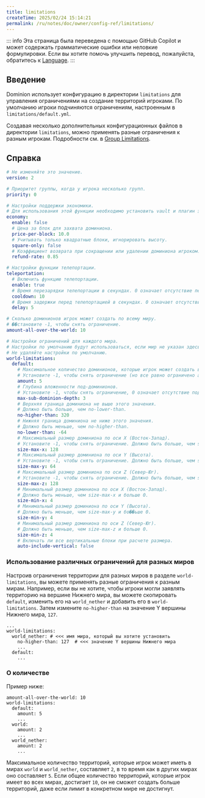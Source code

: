 ```yaml
---
title: limitations
createTime: 2025/02/24 15:14:21
permalink: /ru/notes/doc/owner/config-ref/limitations/
---
```


::: info
Эта страница была переведена с помощью GitHub Copilot и может содержать грамматические ошибки или неловкие формулировки.
Если вы хотите помочь улучшить перевод, пожалуйста, обратитесь к [Language](/ru/notes/doc/owner/config-ref/languages/).
:::

## Введение

Dominion использует конфигурацию в директории `limitations` для управления ограничениями на создание территорий игроками. По умолчанию игроки подчиняются ограничениям, настроенным в `limitations/default.yml`.

Создавая несколько дополнительных конфигурационных файлов в директории `limitations`, можно применять разные ограничения к разным игрокам. Подробности см. в [Group Limitations](/ru/notes/doc/owner/other/multi-limitations/).

## Справка

```yaml :collapsed-lines
# Не изменяйте это значение.
version: 2

# Приоритет группы, когда у игрока несколько групп.
priority: 0

# Настройки поддержки экономики.
# Для использования этой функции необходимо установить vault и плагин экономики.
economy:
  enable: false
  # Цена за блок для захвата доминиона.
  price-per-block: 10.0
  # Учитывать только квадратные блоки, игнорировать высоту.
  square-only: false
  # Коэффициент возврата при сокращении или удалении доминиона игроком.
  refund-rate: 0.85

# Настройки функции телепортации.
teleportation:
  # Включить функцию телепортации.
  enable: true
  # Время перезарядки телепортации в секундах. 0 означает отсутствие перезарядки.
  cooldown: 10
  # Время задержки перед телепортацией в секундах. 0 означает отсутствие задержки.
  delay: 5

# Сколько доминионов игрок может создать по всему миру.
# ��становите -1, чтобы снять ограничение.
amount-all-over-the-world: 10

# Настройки ограничений для каждого мира.
# Настройки по умолчанию будут использоваться, если мир не указан здесь.
# Не удаляйте настройки по умолчанию.
world-limitations:
  default:
    # Максимальное количество доминионов, которые игрок может создать в этом мире.
    # Установите -1, чтобы снять ограничение (но все равно ограничено amount-all-over-the-world).
    amount: 5
    # Глубина вложенности под-доминионов.
    # Установите -1, чтобы снять ограничение, 0 означает отсутствие под-доминионов.
    max-sub-dominion-depth: 3
    # Верхняя граница доминиона не выше этого значения.
    # Должно быть больше, чем no-lower-than.
    no-higher-than: 320
    # Нижняя граница доминиона не ниже этого значения.
    # Должно быть меньше, чем no-higher-than.
    no-lower-than: -64
    # Максимальный размер доминиона по оси X (Восток-Запад).
    # Установите -1, чтобы снять ограничение. Должно быть больше, чем size-min-x и больше 0.
    size-max-x: 128
    # Максимальный размер доминиона по оси Y (Высота).
    # Установите -1, чтобы снять ограничение. Должно быть больше, чем size-min-y и больше 0.
    size-max-y: 64
    # Максимальный размер доминиона по оси Z (Север-Юг).
    # Установите -1, чтобы снять ограничение. Должно быть больше, чем size-min-z и больше 0.
    size-max-z: 128
    # Минимальный размер доминиона по оси X (Восток-Запад).
    # Должно быть меньше, чем size-max-x и больше 0.
    size-min-x: 4
    # Минимальный размер доминиона по оси Y (Высота).
    # Должно быть меньше, чем size-max-y и бо��ьше 0.
    size-min-y: 4
    # Минимальный размер доминиона по оси Z (Север-Юг).
    # Должно быть меньше, чем size-max-z и больше 0.
    size-min-z: 4
    # Включать ли все вертикальные блоки при расчете размера.
    auto-include-vertical: false

```

### Использование различных ограничений для разных миров

Настроив ограничения территории для разных миров в разделе `world-limitations`, вы можете применять разные ограничения к разным мирам.
Например, если вы не хотите, чтобы игроки могли заявлять территорию на вершине Нижнего мира, вы можете скопировать `default`, изменить его на `world_nether` и добавить его в `world-limitations`.
Затем измените `no-higher-than` на значение Y вершины Нижнего мира, `127`.

```yaml{4}
...
world-limitations:
  world_nether: # <<< имя мира, который вы хотите установить
    no-higher-than: 127  # <<< значение Y вершины Нижнего мира
    ...
  default:   
    ...
```

### О количестве

Пример ниже:

```yaml{1,4,7,10}
amount-all-over-the-world: 10
world-limitations:
  default:
    amount: 5
    ...
  world:
    amount: 2
    ...
  world_nether:
    amount: 2
    ...
```

Максимальное количество территорий, которые игрок может иметь в мирах `world` и `world_nether`, составляет `2`, в то время как в других мирах оно составляет `5`.
Если общее количество территорий, которые игрок имеет во всех мирах, достигает `10`, он не сможет создать больше территорий, даже если лимит в конкретном мире не достигнут.